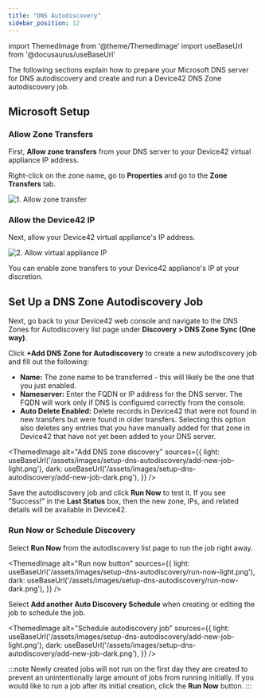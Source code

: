 ```yaml
---
title: "DNS Autodiscovery"
sidebar_position: 12
---
```


import ThemedImage from '@theme/ThemedImage'
import useBaseUrl from '@docusaurus/useBaseUrl'

The following sections explain how to prepare your Microsoft DNS server for DNS autodiscovery and create and run a Device42 DNS Zone autodiscovery job.

## Microsoft Setup

### Allow Zone Transfers

First, **Allow zone transfers** from your DNS server to your Device42 virtual appliance IP address.

Right-click on the zone name, go to **Properties** and go to the **Zone Transfers** tab.

![1. Allow zone transfer](/assets/images/2016-03-22-dns-01.png)

### Allow the Device42 IP

Next, allow your Device42 virtual appliance's IP address.

![2. Allow virtual appliance IP](/assets/images/2016-03-22-dns-02.png) 

You can enable zone transfers to your Device42 appliance's IP at your discretion.

## Set Up a DNS Zone Autodiscovery Job

Next, go back to your Device42 web console and navigate to the DNS Zones for Autodiscovery list page under **Discovery > DNS Zone Sync (One way)**. 

Click **+Add DNS Zone for Autodiscovery** to create a new autodiscovery job and fill out the following: 
- **Name:** The zone name to be transferred - this will likely be the one that you just enabled.
- **Nameserver:** Enter the FQDN or IP address for the DNS server. The FQDN will work only if DNS is configured correctly from the console. 
- **Auto Delete Enabled:** Delete records in Device42 that were not found in new transfers but were found in older transfers. Selecting this option also deletes any entries that you have manually added for that zone in Device42 that have not yet been added to your DNS server.

<ThemedImage
  alt="Add DNS zone discovery"
  sources={{
    light: useBaseUrl('/assets/images/setup-dns-autodiscovery/add-new-job-light.png'),
    dark: useBaseUrl('/assets/images/setup-dns-autodiscovery/add-new-job-dark.png'),
  }}
/>

Save the autodiscovery job and click **Run Now** to test it. If you see "Success!" in the **Last Status** box, then the new zone, IPs, and related details will be available in Device42.

### Run Now or Schedule Discovery

Select **Run Now** from the autodiscovery list page to run the job right away.

<ThemedImage
  alt="Run now button"
  sources={{
    light: useBaseUrl('/assets/images/setup-dns-autodiscovery/run-now-light.png'),
    dark: useBaseUrl('/assets/images/setup-dns-autodiscovery/run-now-dark.png'),
  }}
/>

Select **Add another Auto Discovery Schedule** when creating or editing the job to schedule the job.

<ThemedImage
  alt="Schedule autodiscovery job"
  sources={{
    light: useBaseUrl('/assets/images/setup-dns-autodiscovery/add-new-job-light.png'),
    dark: useBaseUrl('/assets/images/setup-dns-autodiscovery/add-new-job-dark.png'),
  }}
/>

:::note
Newly created jobs will not run on the first day they are created to prevent an unintentionally large amount of jobs from running initially. If you would like to run a job after its initial creation, click the **Run Now** button.
:::

